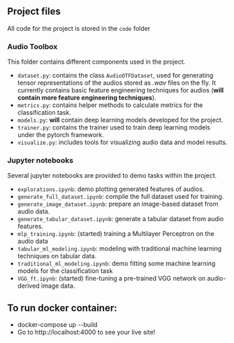 ## Project files

All code for the project is stored in the `code` folder

### Audio Toolbox

This folder contains different components used in the project.

- `dataset.py`: contains the class `AudioOTFDataset`, used for generating tensor representations of the audios stored as *.wav* files on the fly. It currently contains basic feature engineering techniques for audios (**will contain more feature engineering techniques**).
- `metrics.py`: contains helper methods to calculate metrics for the classification task.
- `models.py`: **will** contain deep learning models developed for the project.
- `trainer.py`: contains the trainer used to train deep learning models under the pytorch framework.
- `visualize.py`: includes tools for visualizing audio data and model results.

### Jupyter notebooks

Several jupyter notebooks are provided to demo tasks within the project.

- `explorations.ipynb`: demo plotting generated features of audios.
- `generate_full_dataset.ipynb`: compile the full dataset used for training.
- `generate_image_dataset.ipynb`: prepare an image-based dataset from audio data.
- `generate_tabular_dataset.ipynb`: generate a tabular dataset from audio features.
- `mlp_training.ipynb`: (started) training a Multilayer Perceptron on the audio data
- `tabular_ml_modeling.ipynb`: modeling with traditional machine learning techniques on tabular data.
- `traditional_ml_modeling.ipynb`: demo fitting some machine learning models for the classification task
- `VGG_ft.ipynb`: (started) fine-tuning a pre-trained VGG network on audio-derived image data.

## To run docker container:

- docker-compose up --build
- Go to http://localhost:4000 to see your live site!
